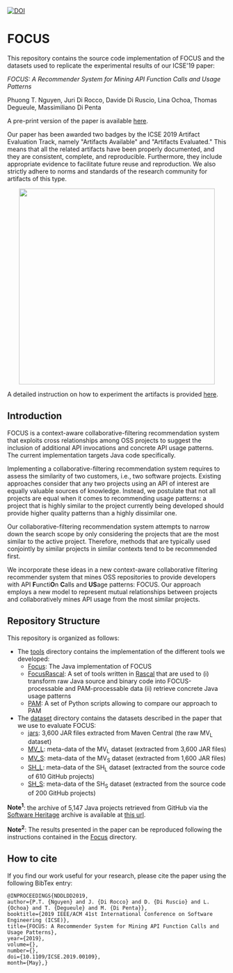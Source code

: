 [![DOI](https://zenodo.org/badge/DOI/10.5281/zenodo.2550379.svg)](https://doi.org/10.5281/zenodo.2550379)

# FOCUS

This repository contains the source code implementation of FOCUS and the datasets used to replicate the experimental results of our ICSE'19 paper:

_FOCUS: A Recommender System for Mining API Function Calls and Usage Patterns_

Phuong T. Nguyen, Juri Di Rocco, Davide Di Ruscio, Lina Ochoa, Thomas Degueule, Massimiliano Di Penta

A pre-print version of the paper is available [here](https://hal.archives-ouvertes.fr/hal-02023023/document).

Our paper has been awarded two badges by the ICSE 2019 Artifact Evaluation Track, namely "Artifacts Available" and "Artifacts Evaluated." This means that all the related artifacts have been properly documented, and they are consistent, complete, and reproducible. Furthermore, they include appropriate evidence to facilitate future reuse and reproduction. We also strictly
adhere to norms and standards of the research community for artifacts of this type.

<p align="center">
<img src="https://github.com/crossminer/FOCUS/blob/master/images/Badges.png" width="450">
</p>

A detailed instruction on how to experiment the artifacts is provided [here](https://github.com/crossminer/FOCUS/blob/master/README.pdf).


## Introduction

FOCUS is a context-aware collaborative-filtering recommendation system that exploits cross relationships among OSS projects to suggest the inclusion of additional API invocations and concrete API usage patterns. The current implementation targets Java code specifically.

Implementing a collaborative-filtering recommendation system requires to assess the similarity of two customers, i.e., two software projects. Existing approaches consider that any two projects using an API of interest are equally valuable sources of knowledge. Instead, we postulate that not all projects are equal when it comes to recommending usage patterns: a project that is highly similar to the project currently being developed should provide higher quality patterns than a highly dissimilar one.

Our collaborative-filtering recommendation system attempts to narrow down the search scope by only considering the projects that are the most similar to the active project. Therefore, methods that are typically used conjointly by similar projects in similar contexts tend to be recommended first.

We incorporate these ideas in a new context-aware collaborative filtering recommender system that mines OSS repositories to provide developers with API **F**uncti**O**n **C**alls and **US**age patterns: FOCUS. Our approach employs a new model to represent mutual relationships between projects and collaboratively mines API usage from the most similar projects.

## Repository Structure

This repository is organized as follows:

* The [tools](./tools) directory contains the implementation of the different tools we developed:
	* [Focus](./tools/Focus): The Java implementation of FOCUS
	* [FocusRascal](./tools/FocusRascal): A set of tools written in [Rascal](https://www.rascal-mpl.org/) that are used to (i) transform raw Java source and binary code into FOCUS-processable and PAM-processable data (ii) retrieve concrete Java usage patterns
	* [PAM](./tools/PAM): A set of Python scripts allowing to compare our approach to PAM
* The [dataset](./dataset) directory contains the datasets described in the paper that we use to evaluate FOCUS:
	* [jars](./dataset/jars): 3,600 JAR files extracted from Maven Central (the raw MV<sub>L</sub> dataset)
	* [MV_L](./dataset/MV_L): meta-data of the MV<sub>L</sub> dataset (extracted from 3,600 JAR files)
	* [MV_S](./dataset/MV_S): meta-data of the MV<sub>S</sub> dataset (extracted from 1,600 JAR files)
	* [SH_L](./dataset/SH_L): meta-data of the SH<sub>L</sub> dataset (extracted from the source code of 610 GitHub projects)
	* [SH_S](./dataset/SH_S): meta-data of the SH<sub>S</sub> dataset (extracted from the source code of 200 GitHub projects)

__Note<sup>1</sup>__: the archive of 5,147 Java projects retrieved from GitHub via the [Software Heritage](https://www.softwareheritage.org/) archive is available at [this url](https://annex.softwareheritage.org/public/dataset/vault-crossminer/856749_done_with_origins.txt.gz).

__Note<sup>2</sup>__: The results presented in the paper can be reproduced following the instructions contained in the [Focus](./tools/Focus) directory.


## How to cite
If you find our work useful for your research, please cite the paper using the following BibTex entry:

```
@INPROCEEDINGS{NDDLDD2019, 
author={P.T. {Nguyen} and J. {Di Rocco} and D. {Di Ruscio} and L. {Ochoa} and T. {Degueule} and M. {Di Penta}}, 
booktitle={2019 IEEE/ACM 41st International Conference on Software Engineering (ICSE)}, 
title={FOCUS: A Recommender System for Mining API Function Calls and Usage Patterns}, 
year={2019}, 
volume={}, 
number={}, 
doi={10.1109/ICSE.2019.00109}, 
month={May},}

```

